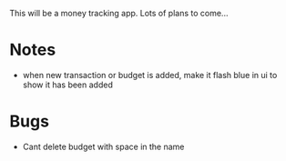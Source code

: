 This will be a money tracking app. Lots of plans to come...

# Notes
- when new transaction or budget is added, make it flash blue in ui to show it has been added

# Bugs
- Cant delete budget with space in the name
